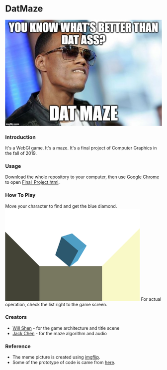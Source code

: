 # DatMaze
![](https://github.com/willshen0159/DatMaze/blob/master/DatMaze.jpg)
### Introduction
It's a WebGl game. It's a maze. It's a final project of Computer Graphics in the fall of 2019.
### Usage
Download the whole repository to your computer, then use [Google Chrome](https://www.google.com/chrome/) to open [Final_Project.html](https://github.com/willshen0159/DatMaze/blob/master/Final_Project.html).
### How To Play
Move your character to find and get the blue diamond.  
![](https://github.com/willshen0159/DatMaze/blob/master/blueDiamond.png)
For actual operation, check the list right to the game screen.
### Creators
* [Will Shen](https://github.com/willshen0159) - for the game architecture and title scene
* [Jack Chen](https://github.com/Chen-ChunYen) - for the maze algorithm and audio
### Reference
* The meme picture is created using [imgflip](https://imgflip.com/).
* Some of the prototype of code is came from [here](http://cg.csie.ntnu.edu.tw/CG/code/).
